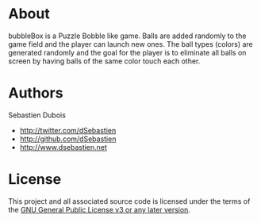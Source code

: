 # About
bubbleBox is a Puzzle Bobble like game. Balls are added randomly to the game field and the player can launch new ones. The ball types (colors) are generated randomly and the goal for the player is to eliminate all balls on screen by having balls of the same color touch each other.

# Authors
Sebastien Dubois

* http://twitter.com/dSebastien
* http://github.com/dSebastien
* http://www.dsebastien.net

# License
This project and all associated source code is licensed under the terms of the [GNU General Public License v3 or any later version](http://www.gnu.org/licenses/gpl-3.0.html).